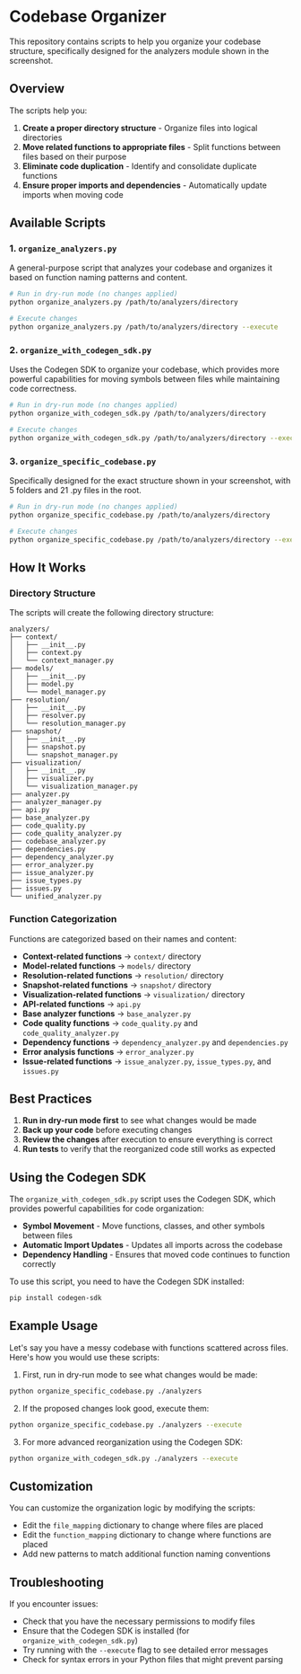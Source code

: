# Codebase Organizer

This repository contains scripts to help you organize your codebase structure, specifically designed for the analyzers module shown in the screenshot.

## Overview

The scripts help you:

1. **Create a proper directory structure** - Organize files into logical directories
2. **Move related functions to appropriate files** - Split functions between files based on their purpose
3. **Eliminate code duplication** - Identify and consolidate duplicate functions
4. **Ensure proper imports and dependencies** - Automatically update imports when moving code

## Available Scripts

### 1. `organize_analyzers.py`

A general-purpose script that analyzes your codebase and organizes it based on function naming patterns and content.

```bash
# Run in dry-run mode (no changes applied)
python organize_analyzers.py /path/to/analyzers/directory

# Execute changes
python organize_analyzers.py /path/to/analyzers/directory --execute
```

### 2. `organize_with_codegen_sdk.py`

Uses the Codegen SDK to organize your codebase, which provides more powerful capabilities for moving symbols between files while maintaining code correctness.

```bash
# Run in dry-run mode (no changes applied)
python organize_with_codegen_sdk.py /path/to/analyzers/directory

# Execute changes
python organize_with_codegen_sdk.py /path/to/analyzers/directory --execute
```

### 3. `organize_specific_codebase.py`

Specifically designed for the exact structure shown in your screenshot, with 5 folders and 21 .py files in the root.

```bash
# Run in dry-run mode (no changes applied)
python organize_specific_codebase.py /path/to/analyzers/directory

# Execute changes
python organize_specific_codebase.py /path/to/analyzers/directory --execute
```

## How It Works

### Directory Structure

The scripts will create the following directory structure:

```
analyzers/
├── context/
│   ├── __init__.py
│   ├── context.py
│   └── context_manager.py
├── models/
│   ├── __init__.py
│   ├── model.py
│   └── model_manager.py
├── resolution/
│   ├── __init__.py
│   ├── resolver.py
│   └── resolution_manager.py
├── snapshot/
│   ├── __init__.py
│   ├── snapshot.py
│   └── snapshot_manager.py
├── visualization/
│   ├── __init__.py
│   ├── visualizer.py
│   └── visualization_manager.py
├── analyzer.py
├── analyzer_manager.py
├── api.py
├── base_analyzer.py
├── code_quality.py
├── code_quality_analyzer.py
├── codebase_analyzer.py
├── dependencies.py
├── dependency_analyzer.py
├── error_analyzer.py
├── issue_analyzer.py
├── issue_types.py
├── issues.py
└── unified_analyzer.py
```

### Function Categorization

Functions are categorized based on their names and content:

- **Context-related functions** → `context/` directory
- **Model-related functions** → `models/` directory
- **Resolution-related functions** → `resolution/` directory
- **Snapshot-related functions** → `snapshot/` directory
- **Visualization-related functions** → `visualization/` directory
- **API-related functions** → `api.py`
- **Base analyzer functions** → `base_analyzer.py`
- **Code quality functions** → `code_quality.py` and `code_quality_analyzer.py`
- **Dependency functions** → `dependency_analyzer.py` and `dependencies.py`
- **Error analysis functions** → `error_analyzer.py`
- **Issue-related functions** → `issue_analyzer.py`, `issue_types.py`, and `issues.py`

## Best Practices

1. **Run in dry-run mode first** to see what changes would be made
2. **Back up your code** before executing changes
3. **Review the changes** after execution to ensure everything is correct
4. **Run tests** to verify that the reorganized code still works as expected

## Using the Codegen SDK

The `organize_with_codegen_sdk.py` script uses the Codegen SDK, which provides powerful capabilities for code organization:

- **Symbol Movement** - Move functions, classes, and other symbols between files
- **Automatic Import Updates** - Updates all imports across the codebase
- **Dependency Handling** - Ensures that moved code continues to function correctly

To use this script, you need to have the Codegen SDK installed:

```bash
pip install codegen-sdk
```

## Example Usage

Let's say you have a messy codebase with functions scattered across files. Here's how you would use these scripts:

1. First, run in dry-run mode to see what changes would be made:

```bash
python organize_specific_codebase.py ./analyzers
```

2. If the proposed changes look good, execute them:

```bash
python organize_specific_codebase.py ./analyzers --execute
```

3. For more advanced reorganization using the Codegen SDK:

```bash
python organize_with_codegen_sdk.py ./analyzers --execute
```

## Customization

You can customize the organization logic by modifying the scripts:

- Edit the `file_mapping` dictionary to change where files are placed
- Edit the `function_mapping` dictionary to change where functions are placed
- Add new patterns to match additional function naming conventions

## Troubleshooting

If you encounter issues:

- Check that you have the necessary permissions to modify files
- Ensure that the Codegen SDK is installed (for `organize_with_codegen_sdk.py`)
- Try running with the `--execute` flag to see detailed error messages
- Check for syntax errors in your Python files that might prevent parsing

